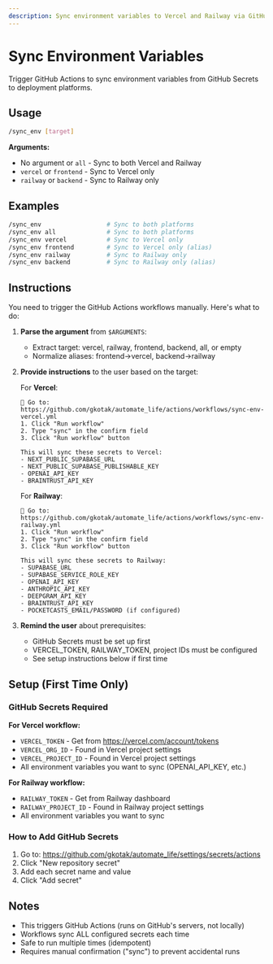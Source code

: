 ```yaml
---
description: Sync environment variables to Vercel and Railway via GitHub Actions
---
```


# Sync Environment Variables

Trigger GitHub Actions to sync environment variables from GitHub Secrets to deployment platforms.

## Usage

```bash
/sync_env [target]
```

**Arguments:**
- No argument or `all` - Sync to both Vercel and Railway
- `vercel` or `frontend` - Sync to Vercel only
- `railway` or `backend` - Sync to Railway only

## Examples

```bash
/sync_env                  # Sync to both platforms
/sync_env all              # Sync to both platforms
/sync_env vercel           # Sync to Vercel only
/sync_env frontend         # Sync to Vercel only (alias)
/sync_env railway          # Sync to Railway only
/sync_env backend          # Sync to Railway only (alias)
```

## Instructions

You need to trigger the GitHub Actions workflows manually. Here's what to do:

1. **Parse the argument** from `$ARGUMENTS`:
   - Extract target: vercel, railway, frontend, backend, all, or empty
   - Normalize aliases: frontend→vercel, backend→railway

2. **Provide instructions** to the user based on the target:

   For **Vercel**:
   ```
   🔗 Go to: https://github.com/gkotak/automate_life/actions/workflows/sync-env-vercel.yml
   1. Click "Run workflow"
   2. Type "sync" in the confirm field
   3. Click "Run workflow" button

   This will sync these secrets to Vercel:
   - NEXT_PUBLIC_SUPABASE_URL
   - NEXT_PUBLIC_SUPABASE_PUBLISHABLE_KEY
   - OPENAI_API_KEY
   - BRAINTRUST_API_KEY
   ```

   For **Railway**:
   ```
   🔗 Go to: https://github.com/gkotak/automate_life/actions/workflows/sync-env-railway.yml
   1. Click "Run workflow"
   2. Type "sync" in the confirm field
   3. Click "Run workflow" button

   This will sync these secrets to Railway:
   - SUPABASE_URL
   - SUPABASE_SERVICE_ROLE_KEY
   - OPENAI_API_KEY
   - ANTHROPIC_API_KEY
   - DEEPGRAM_API_KEY
   - BRAINTRUST_API_KEY
   - POCKETCASTS_EMAIL/PASSWORD (if configured)
   ```

3. **Remind the user** about prerequisites:
   - GitHub Secrets must be set up first
   - VERCEL_TOKEN, RAILWAY_TOKEN, project IDs must be configured
   - See setup instructions below if first time

## Setup (First Time Only)

### GitHub Secrets Required

**For Vercel workflow:**
- `VERCEL_TOKEN` - Get from https://vercel.com/account/tokens
- `VERCEL_ORG_ID` - Found in Vercel project settings
- `VERCEL_PROJECT_ID` - Found in Vercel project settings
- All environment variables you want to sync (OPENAI_API_KEY, etc.)

**For Railway workflow:**
- `RAILWAY_TOKEN` - Get from Railway dashboard
- `RAILWAY_PROJECT_ID` - Found in Railway project settings
- All environment variables you want to sync

### How to Add GitHub Secrets

1. Go to: https://github.com/gkotak/automate_life/settings/secrets/actions
2. Click "New repository secret"
3. Add each secret name and value
4. Click "Add secret"

## Notes

- This triggers GitHub Actions (runs on GitHub's servers, not locally)
- Workflows sync ALL configured secrets each time
- Safe to run multiple times (idempotent)
- Requires manual confirmation ("sync") to prevent accidental runs
